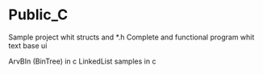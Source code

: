 # Public_C

Sample project whit structs and *.h
Complete and functional program whit text base ui

ArvBIn (BinTree) in c
LinkedList samples in c
